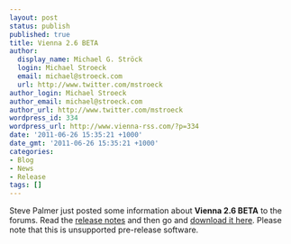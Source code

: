 ```yaml
---
layout: post
status: publish
published: true
title: Vienna 2.6 BETA
author:
  display_name: Michael G. Ströck
  login: Michael Stroeck
  email: michael@stroeck.com
  url: http://www.twitter.com/mstroeck
author_login: Michael Stroeck
author_email: michael@stroeck.com
author_url: http://www.twitter.com/mstroeck
wordpress_id: 334
wordpress_url: http://www.vienna-rss.com/?p=334
date: '2011-06-26 15:35:21 +1000'
date_gmt: '2011-06-26 15:35:21 +1000'
categories:
- Blog
- News
- Release
tags: []
---
```

<p>Steve Palmer just posted some information about <strong>Vienna 2.6 BETA</strong> to the forums. Read the <a href="http://www.cocoaforge.com/viewtopic.php?f=18&t=23397&sid=5f9c27964323b68d94fee06ebc950ea2">release notes</a> and then go and <a href="http://sourceforge.net/projects/vienna-rss/files/TestVersions/2.6.0.2600/Vienna2.6.0.2600.zip/download">download it here</a>. Please note that this is unsupported pre-release software.</p>

